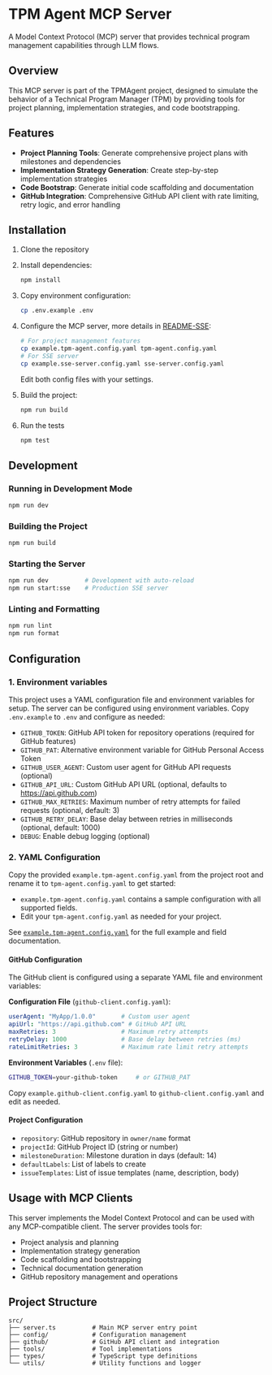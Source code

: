 # TPM Agent MCP Server

A Model Context Protocol (MCP) server that provides technical program management capabilities through LLM flows.

## Overview

This MCP server is part of the TPMAgent project, designed to simulate the behavior of a Technical Program Manager (TPM) by providing tools for project planning, implementation strategies, and code bootstrapping.

## Features

- **Project Planning Tools**: Generate comprehensive project plans with milestones and dependencies
- **Implementation Strategy Generation**: Create step-by-step implementation strategies
- **Code Bootstrap**: Generate initial code scaffolding and documentation
- **GitHub Integration**: Comprehensive GitHub API client with rate limiting, retry logic, and error handling

## Installation

1. Clone the repository
2. Install dependencies:
   ```bash
   npm install
   ```

3. Copy environment configuration:
   ```bash
   cp .env.example .env
   ```

4. Configure the MCP server, more details in [README-SSE](./README-SSE.md):
   ```bash
   # For project management features
   cp example.tpm-agent.config.yaml tpm-agent.config.yaml
   # For SSE server
   cp example.sse-server.config.yaml sse-server.config.yaml
   ```
   Edit both config files with your settings.

5. Build the project:
   ```bash
   npm run build
   ```
6. Run the tests
   ```bash
   npm test
   ```

## Development

### Running in Development Mode

```bash
npm run dev
```

### Building the Project

```bash
npm run build
```

### Starting the Server

```bash
npm run dev          # Development with auto-reload
npm run start:sse    # Production SSE server
```

### Linting and Formatting

```bash
npm run lint
npm run format
```

## Configuration

### 1. Environment variables

This project uses a YAML configuration file and environment variables for setup. The server can be configured using environment variables. Copy `.env.example` to `.env` and configure as needed:

- `GITHUB_TOKEN`: GitHub API token for repository operations (required for GitHub features)
- `GITHUB_PAT`: Alternative environment variable for GitHub Personal Access Token
- `GITHUB_USER_AGENT`: Custom user agent for GitHub API requests (optional)
- `GITHUB_API_URL`: Custom GitHub API URL (optional, defaults to https://api.github.com)
- `GITHUB_MAX_RETRIES`: Maximum number of retry attempts for failed requests (optional, default: 3)
- `GITHUB_RETRY_DELAY`: Base delay between retries in milliseconds (optional, default: 1000)
- `DEBUG`: Enable debug logging (optional)

### 2. YAML Configuration

Copy the provided `example.tpm-agent.config.yaml` from the project root and rename it to `tpm-agent.config.yaml` to get started:

- `example.tpm-agent.config.yaml` contains a sample configuration with all supported fields.
- Edit your `tpm-agent.config.yaml` as needed for your project.

See [`example.tpm-agent.config.yaml`](./example.tpm-agent.config.yaml) for the full example and field documentation.

#### GitHub Configuration

The GitHub client is configured using a separate YAML file and environment variables:

**Configuration File** (`github-client.config.yaml`):
```yaml
userAgent: "MyApp/1.0.0"       # Custom user agent
apiUrl: "https://api.github.com" # GitHub API URL  
maxRetries: 3                  # Maximum retry attempts
retryDelay: 1000               # Base delay between retries (ms)
rateLimitRetries: 3            # Maximum rate limit retry attempts
```

**Environment Variables** (`.env` file):
```bash
GITHUB_TOKEN=your-github-token     # or GITHUB_PAT
```

Copy `example.github-client.config.yaml` to `github-client.config.yaml` and edit as needed.

#### Project Configuration

- `repository`: GitHub repository in `owner/name` format
- `projectId`: GitHub Project ID (string or number)
- `milestoneDuration`: Milestone duration in days (default: 14)
- `defaultLabels`: List of labels to create
- `issueTemplates`: List of issue templates (name, description, body)

## Usage with MCP Clients

This server implements the Model Context Protocol and can be used with any MCP-compatible client. The server provides tools for:

- Project analysis and planning
- Implementation strategy generation
- Code scaffolding and bootstrapping
- Technical documentation generation
- GitHub repository management and operations

## Project Structure

```
src/
├── server.ts          # Main MCP server entry point
├── config/            # Configuration management
├── github/            # GitHub API client and integration
├── tools/             # Tool implementations
├── types/             # TypeScript type definitions
└── utils/             # Utility functions and logger
```
